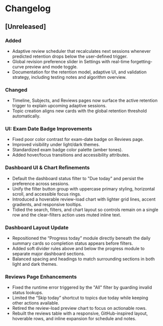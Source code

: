 # Changelog

## [Unreleased]
### Added
- Adaptive review scheduler that recalculates next sessions whenever predicted retention drops below the user-defined trigger.
- Global revision preference slider in Settings with real-time forgetting-curve preview and mode toggle.
- Documentation for the retention model, adaptive UI, and validation strategy, including testing notes and algorithm overview.

### Changed
- Timeline, Subjects, and Reviews pages now surface the active retention trigger to explain upcoming adaptive sessions.
- Topic creation aligns new cards with the global retention threshold automatically.

### UI: Exam Date Badge Improvements
- Fixed poor color contrast for exam-date badge on Reviews page.
- Improved visibility under light/dark themes.
- Standardized exam badge color palette (amber tones).
- Added hover/focus transitions and accessibility attributes.

### Dashboard UI & Chart Refinements
- Default the dashboard status filter to "Due today" and persist the preference across sessions.
- Unify the filter button group with uppercase primary styling, horizontal scroll, and accessible focus rings.
- Introduced a hoverable review-load chart with lighter grid lines, accent gradients, and responsive tooltips.
- Tidied the search, filters, and chart layout so controls remain on a single row and the clear-filters action uses muted inline text.

### Dashboard Layout Update
- Repositioned the “Progress today” module directly beneath the daily summary cards so completion status appears before filters.
- Added soft divider rules above and below the progress module to separate major dashboard sections.
- Balanced spacing and headings to match surrounding sections in both light and dark themes.

### Reviews Page Enhancements
- Fixed the runtime error triggered by the "All" filter by guarding invalid status lookups.
- Limited the “Skip today” shortcut to topics due today while keeping other actions available.
- Retired the review-load preview chart to focus on actionable rows.
- Rebuilt the reviews table with a responsive, GitHub-inspired layout, hoverable rows, and inline expansion for schedule and notes.
